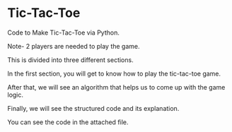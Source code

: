 # Tic-Tac-Toe

Code to Make Tic-Tac-Toe via Python.

Note- 2 players are needed to play the game. 

This is divided into three different sections.

In the first section, you will get to know how to play the tic-tac-toe game.

After that, we will see an algorithm that helps us to come up with the game logic.

Finally, we will see the structured code and its explanation.

You can see the code in the attached file.

